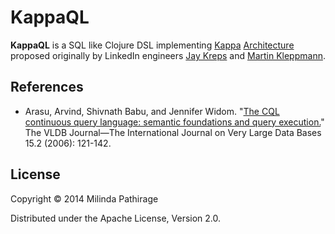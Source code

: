 # KappaQL

**KappaQL** is a SQL like Clojure DSL implementing
[Kappa](http://radar.oreilly.com/2014/07/questioning-the-lambda-architecture.html)
[Architecture](https://www.youtube.com/watch?v=fU9hR3kiOK0) proposed
originally by LinkedIn engineers [Jay
Kreps](https://twitter.com/jaykreps) and [Martin
Kleppmann](http://martin.kleppmann.com).

## References

*  Arasu, Arvind, Shivnath Babu, and Jennifer Widom. "[The CQL continuous query language: semantic foundations and query execution.](http://ilpubs.stanford.edu:8090/758/1/2003-67.pdf)" The VLDB Journal—The International Journal on Very Large Data Bases 15.2 (2006): 121-142.

## License

Copyright © 2014 Milinda Pathirage

Distributed under the Apache License, Version 2.0.
